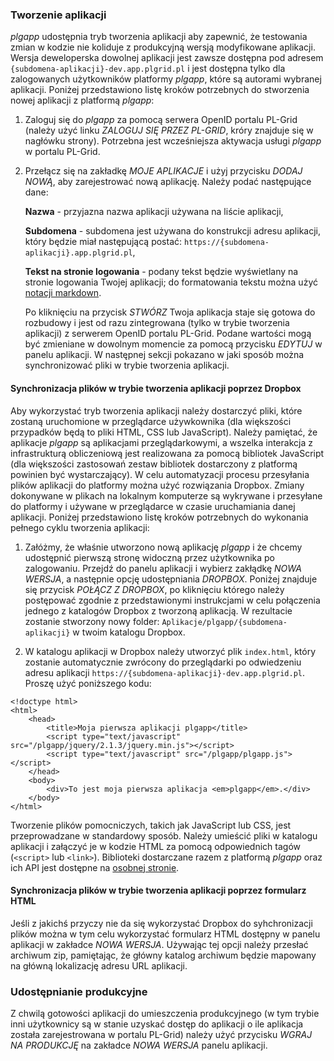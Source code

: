 ### Tworzenie aplikacji

*plgapp* udostępnia tryb tworzenia aplikacji aby zapewnić, że testowania zmian w kodzie nie koliduje z produkcyjną wersją modyfikowane aplikacji. Wersja deweloperska dowolnej aplikacji jest zawsze dostępna pod adresem `{subdomena-aplikacji}-dev.app.plgrid.pl` i jest dostępna tylko dla zalogowanych użytkowników platformy *plgapp*, które są autorami wybranej aplikacji. Poniżej przedstawiono listę kroków potrzebnych do stworzenia nowej aplikacji z platformą *plgapp*:

1. Zaloguj się do *plgapp* za pomocą serwera OpenID portalu PL-Grid (należy użyć linku *ZALOGUJ SIĘ PRZEZ PL-GRID*, króry znajduje się w nagłówku strony). Potrzebna jest wcześniejsza aktywacja usługi *plgapp* w portalu PL-Grid.

1. Przełącz się na zakładkę *MOJE APLIKACJE* i użyj przycisku *DODAJ NOWĄ*, aby zarejestrować nową aplikację. Należy podać następujące dane:

	**Nazwa** - przyjazna nazwa aplikacji używana na liście aplikacji,

	**Subdomena** - subdomena jest używana do konstrukcji adresu aplikacji, który będzie miał następującą postać: `https://{subdomena-aplikacji}.app.plgrid.pl`,

	**Tekst na stronie logowania** - podany tekst będzie wyświetlany na stronie logowania Twojej aplikacji; do formatowania tekstu można użyć  [notacji markdown](http://daringfireball.net/projects/markdown/).

	Po kliknięciu na przycisk *STWÓRZ* Twoja aplikacja staje się gotowa do rozbudowy i jest od razu zintegrowana (tylko w trybie tworzenia aplikacji) z serwerem OpenID portalu PL-Grid. Podane wartości mogą być zmieniane w dowolnym momencie za pomocą przycisku *EDYTUJ* w panelu aplikacji. W następnej sekcji pokazano w jaki sposób można synchronizować pliki w trybie tworzenia aplikacji.

#### Synchronizacja plików w trybie tworzenia aplikacji poprzez Dropbox

Aby wykorzystać tryb tworzenia aplikacji należy dostarczyć pliki, które zostaną uruchomione w przeglądarce używkownika (dla większości przypadków będą to pliki HTML, CSS lub JavaScript). Należy pamiętać, że aplikacje *plgapp* są aplikacjami przeglądarkowymi, a wszelka interakcja z infrastrukturą obliczeniową jest realizowana za pomocą bibliotek JavaScript (dla większości zastosowań zestaw bibliotek dostarczony z platformą powinien być wystarczający). W celu automatyzacji procesu przesyłania plików aplikacji do platformy można użyć rozwiązania Dropbox. Zmiany dokonywane w plikach na lokalnym komputerze są wykrywane i przesyłane do platformy i używane w przeglądarce w czasie uruchamiania danej aplikacji. Poniżej przedstawiono listę kroków potrzebnych do wykonania pełnego cyklu tworzenia aplikacji:

1. Załóżmy, że właśnie utworzono nową aplikację *plgapp* i że chcemy udostępnić pierwszą stronę widoczną przez użytkownika po zalogowaniu. Przejdź do panelu aplikacji i wybierz zakłądkę *NOWA WERSJA*, a następnie opcję udostępniania *DROPBOX*. Poniżej znajduje się przycisk *POŁĄCZ Z DROPBOX*, po kliknięciu którego należy postępować zgodnie z przedstawionymi instrukcjami w celu połączenia jednego z katalogów Dropbox z tworzoną aplikacją. W rezultacie zostanie stworzony nowy folder: `Aplikacje/plgapp/{subdomena-aplikacji}` w twoim katalogu Dropbox.

1. W katalogu aplikacji w Dropbox należy utworzyć plik `index.html`, który zostanie automatycznie zwrócony do przeglądarki po odwiedzeniu adresu aplikacji `https://{subdomena-aplikacji}-dev.app.plgrid.pl`. Proszę użyć poniższego kodu:

<!-- -->
	<!doctype html>
	<html>
		<head>
			<title>Moja pierwsza aplikacji plgapp</title>
			<script type="text/javascript" src="/plgapp/jquery/2.1.3/jquery.min.js"></script>
			<script type="text/javascript" src="/plgapp/plgapp.js"></script>
		</head>
		<body>
			<div>To jest moja pierwsza aplikacja <em>plgapp</em>.</div>
		</body>
	</html>

Tworzenie plików pomocniczych, takich jak JavaScript lub CSS, jest przeprowadzane w standardowy sposób. Należy umieścić pliki w katalogu aplikacji i załączyć je w kodzie HTML za pomocą odpowiednich tagów (`<script>` lub `<link>`). Biblioteki dostarczane razem z platformą *plgapp* oraz ich API jest dostępne na [osobnej stronie](/help/js_libs).

#### Synchronizacja plików w trybie tworzenia aplikacji poprzez formularz HTML

Jeśli z jakichś przyczy nie da się wykorzystać Dropbox do syhchronizacji plików można w tym celu wykorzystać formularz HTML dostępny w panelu aplikacji w zakładce *NOWA WERSJA*. Używając tej opcji należy przesłać archiwum zip, pamiętając, że główny katalog archiwum będzie mapowany na główną lokalizację adresu URL aplikacji.

### Udostępnianie produkcyjne

Z chwilą gotowości aplikacji do umieszczenia produkcyjnego (w tym trybie inni użytkownicy są w stanie uzyskać dostęp do aplikacji o ile aplikacja została zarejestrowana w portalu PL-Grid) należy użyć przycisku *WGRAJ NA PRODUKCJĘ* na zakładce *NOWA WERSJA* panelu aplikacji.